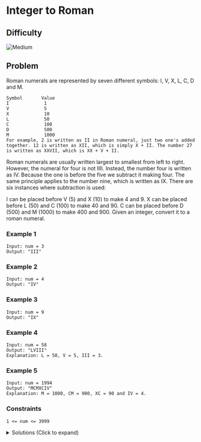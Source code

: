 # Integer to Roman

## Difficulty

![Medium](https://img.shields.io/badge/medium-ef6c00?style=for-the-badge&logoColor=white)

## Problem

Roman numerals are represented by seven different symbols: I, V, X, L, C, D and M.

```
Symbol       Value
I             1
V             5
X             10
L             50
C             100
D             500
M             1000
For example, 2 is written as II in Roman numeral, just two one's added together. 12 is written as XII, which is simply X + II. The number 27 is written as XXVII, which is XX + V + II.
```

Roman numerals are usually written largest to smallest from left to right. However, the numeral for four is not IIII. Instead, the number four is written as IV. Because the one is before the five we subtract it making four. The same principle applies to the number nine, which is written as IX. There are six instances where subtraction is used:

I can be placed before V (5) and X (10) to make 4 and 9.
X can be placed before L (50) and C (100) to make 40 and 90.
C can be placed before D (500) and M (1000) to make 400 and 900.
Given an integer, convert it to a roman numeral.

### Example 1

```
Input: num = 3
Output: "III"
```

### Example 2

```
Input: num = 4
Output: "IV"
```

### Example 3

```
Input: num = 9
Output: "IX"
```

### Example 4

```
Input: num = 58
Output: "LVIII"
Explanation: L = 50, V = 5, III = 3.
```

### Example 5

```
Input: num = 1994
Output: "MCMXCIV"
Explanation: M = 1000, CM = 900, XC = 90 and IV = 4.
```

### Constraints

`1 <= num <= 3999`

<details>
  <summary>Solutions (Click to expand)</summary>

### Explanation

#### Divide Number into Roman Numerals

To make it easier to decode numbers into roman numerals, we will use to arrays of the same length, `values` and `roman`, where `values[i]` is the value of roman numeral `roman[i]`. Arrays are used here since we will we need to order the roman numerals from biggest to smallest. An ordered map or a LinkedHashMap would would here as well.

To write a number in roman numerals we first have to use the greatest numberals we can without exceeding the number's value, subtract that value from the number and repeat scaling down roman numerals until we reach a number of `0`.
We can be more efficient by diving our number into roman numerals instead of subtracting.

Using a roman numeral that does not exceed the value of the number, we will add `num / value`, where `num` is the current number and `value` is the value of the current roman numeral, of `value` roman numerals to our roman number. Taking the remaninder, we will scaled down to smaller roman numerals until our number reaches `0`

```
num = 1994

string = ""

1994 / 1000 = 1 // add 1 "M" to our string

994 / 900 = 1 // add 1 "CM" to our string

94 / 90 = 1 // add 1 "XC" to our string

4 / 4 = 1 // add 1 "IV" to our string

0

"MCMXCIV"
```

- [JavaScript](./integer-to-roman.js)
- [TypeScript](./integer-to-roman.ts)
- [Java](./integer-to-roman.java)
- [Go](./integer-to-roman.go)

</details>
